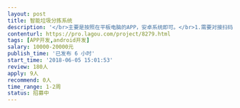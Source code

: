 ```yaml
---                
layout: post       
title: 智能垃圾分拣系统           
description: '</br>主要是按照在平板电脑的APP，安卓系统即可。</br>1.需要对接扫码枪，扫码二维码识别用户信息</br>2.需要对接蓝牙秤，读取数据，然后将数据上传到总后台</br>'     
contenturl: https://pro.lagou.com/project/8279.html      
tags: [APP开发,android开发]            
salary: 10000-20000元          
publish_time: '已发布 6 小时'         
start_time: '2018-06-05 15:01:53'           
review: 180人                   
apply: 9人                   
recommend: 0人                   
time_range: 1-2周              
status: 招募中                  
---                 
```

